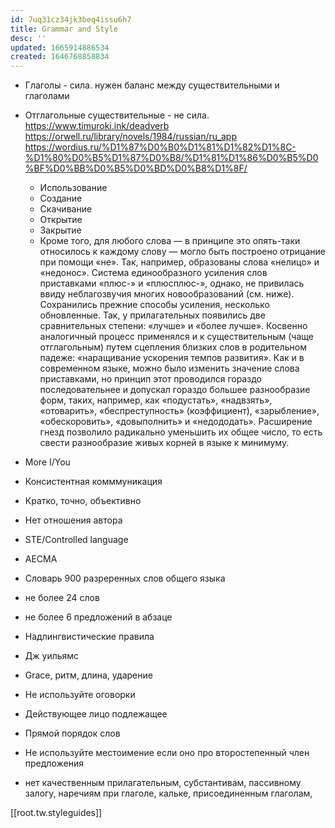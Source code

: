 ```yaml
---
id: 7uq31cz34jk3beq4issu6h7
title: Grammar and Style
desc: ''
updated: 1665914886534
created: 1646768858834
---
```


- Глаголы - сила. нужен баланс между существительными и глаголами
- Отглагольные существительные - не сила. https://www.timuroki.ink/deadverb https://orwell.ru/library/novels/1984/russian/ru_app https://wordius.ru/%D1%87%D0%B0%D1%81%D1%82%D1%8C-%D1%80%D0%B5%D1%87%D0%B8/%D1%81%D1%86%D0%B5%D0%BF%D0%BB%D0%B5%D0%BD%D0%B8%D1%8F/ 
  - Использование
  - Создание
  - Скачивание
  - Открытие
  - Закрытие
  - Кроме того, для любого слова — в принципе это опять-таки относилось к каждому слову — могло быть построено отрицание при помощи «не». Так, например, образованы слова «нелицо» и «недонос». Система единообразного усиления слов приставками «плюс-» и «плюсплюс-», однако, не привилась ввиду неблагозвучия многих новообразований (см. ниже). Сохранились прежние способы усиления, несколько обновленные. Так, у прилагательных появились две сравнительных степени: «лучше» и «более лучше». Косвенно аналогичный процесс применялся и к существительным (чаще отглагольным) путем сцепления близких слов в родительном падеже: «наращивание ускорения темпов развития». Как и в современном языке, можно было изменить значение слова приставками, но принцип этот проводился гораздо последовательнее и допускал гораздо большее разнообразие форм, таких, например, как «подустать», «надвзять», «отоварить», «беспреступность» (коэффициент), «зарыбление», «обескоровить», «довыполнить» и «недододать». Расширение гнезд позволило радикально уменьшить их общее число, то есть свести разнообразие живых корней в языке к минимуму.

- More I/You
- Консистентная комммуникация
- Кратко, точно, объективно
- Нет отношения автора
- STE/Controlled language
- AECMA
- Словарь 900 разреренных слов общего языка
- не более 24 слов
- не более 6 предложений в абзаце
- Надлингвистические правила
- Дж уильямс
- Grace, ритм, длина, ударение
- Не используйте оговорки
- Действующее лицо подлежащее
- Прямой порядок слов
- Не используйте местоимение если оно про второстепенный член предложения
- нет качественным прилагательным, субстантивам, пассивному залогу, наречиям при глаголе, кальке, присоединенным глаголам, 

[[root.tw.styleguides]]